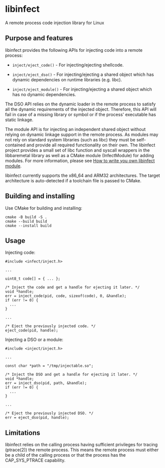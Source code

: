 libinfect
=========

A remote process code injection library for Linux

Purpose and features
--------------------

libinfect provides the following APIs for injecting code into a remote process:

  * `inject/eject_code()` - For injecting/ejecting shellcode.

  * `inject/eject_dso()` - For injecting/ejecting a shared object which has
    dynamic dependencies on runtime libraries (e.g. libc).

  * `inject/eject_module()` - For injecting/ejecting a shared object which has no
    dynamic dependencies.

The DSO API relies on the dynamic loader in the remote process to satisfy all
the dynamic requirements of the injected object. Therefore, this API will fail
in case of a missing library or symbol or if the process' executable has
static linkage.

The module API is for injecting an independent shared object without relying
on dynamic linkage support in the remote process. As modules may not rely on
standard system libraries (such as libc) they must be self-contained and
provide all required functionality on their own. The libinfect project
provides a small set of libc function and syscall wrappers in the
libbaremetal library as well as a CMake module (InfectModule) for adding
modules. For more information, please see [How to write you own libinfect
module](doc/module.md).

libinfect currently supports the x86_64 and ARM32 architectures. The target
architecture is auto-detected if a toolchain file is passed to CMake.

Building and installing
-----------------------

Use CMake for building and installing:

```
cmake -B build -S .
cmake --build build
cmake --install build
```

Usage
-----

Injecting code:

```
#include <infect/inject.h>

...

uint8_t code[] = { ... };

/* Inject the code and get a handle for ejecting it later. */
void *handle;
err = inject_code(pid, code, sizeof(code), 0, &handle); 
if (err != 0) {
  ...
} 

...

/* Eject the previously injected code. */
eject_code(pid, handle);
```

Injecting a DSO or a module:

```
#include <inject/inject.h>

...

const char *path = "/tmp/injectable.so";

/* Inject the DSO and get a handle for ejecting it later. */
void *handle;
err = inject_dso(pid, path, &handle);
if (err != 0) {
  ...
}

...

/* Eject the previously injected DSO. */
err = eject_dso(pid, handle);
```

Limitations
-----------

libinfect relies on the calling process having sufficient privileges for tracing
(ptrace(2)) the remote process. This means the remote process must either be a
child of the calling process or that the process has the CAP_SYS_PTRACE
capability.
